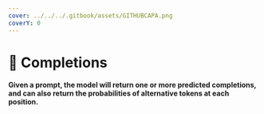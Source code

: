 ```yaml
---
cover: ../../../.gitbook/assets/GITHUBCAPA.png
coverY: 0
---
```


# 🧿 Completions

#### Given a prompt, the model will return one or more predicted completions, and can also return the probabilities of alternative tokens at each position.
